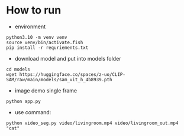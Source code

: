 # How to run

* environment
```
python3.10 -m venv venv
source venv/bin/activate.fish
pip install -r requriements.txt
```
* download model and put into models folder
```
cd models
wget https://huggingface.co/spaces/z-uo/CLIP-SAM/raw/main/models/sam_vit_h_4b8939.pth
```
* image demo single frame
```
python app.py
```
* use command:
```
python video_seg.py video/livingroom.mp4 video/livingroom_out.mp4 "cat" 
```